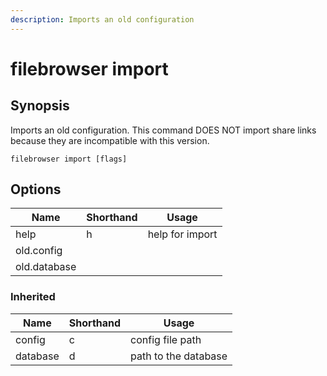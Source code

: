 ```yaml
---
description: Imports an old configuration
---
```


# filebrowser import

## Synopsis

Imports an old configuration. This command DOES NOT
import share links because they are incompatible with
this version.

```
filebrowser import [flags]
```

## Options

| Name | Shorthand | Usage |
|------|-----------|-------|
|help|h|help for import|
|old.config|||
|old.database|||

### Inherited

| Name | Shorthand | Usage |
|------|-----------|-------|
|config|c|config file path|
|database|d|path to the database|

